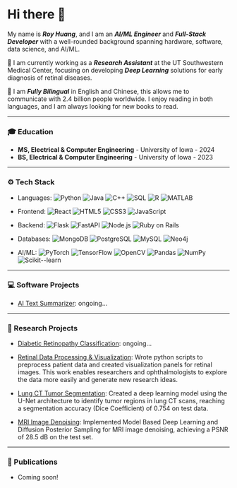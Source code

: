 # Hi there 👋

My name is ***Roy Huang***, and I am an ***AI/ML Engineer*** and ***Full-Stack Developer*** 
with a well-rounded background spanning hardware, software, data science, and AI/ML.

💼 I am currently working as a ***Research Assistant*** at the UT Southwestern Medical Center, 
focusing on developing ***Deep Learning*** solutions for early diagnosis of retinal diseases.

📜 I am ***Fully Bilingual*** in English and Chinese, 
this allows me to communicate with 2.4 billion people worldwide. 
I enjoy reading in both languages, and I am always looking for new books to read.

---

### 🎓 Education

- **MS, Electrical & Computer Engineering** - University of Iowa - 2024
- **BS, Electrical & Computer Engineering** - University of Iowa - 2023


---

### ⚙️ Tech Stack

- Languages:
![Python](https://img.shields.io/badge/Python-3776AB?style=flat&logo=python&logoColor=white)
![Java](https://img.shields.io/badge/Java-007396?style=flat&logo=java&logoColor=white)
![C++](https://img.shields.io/badge/C++-00599C?style=flat&logo=c%2B%2B&logoColor=white)
![SQL](https://img.shields.io/badge/SQL-4479A1?style=flat&logo=postgresql&logoColor=white)
![R](https://img.shields.io/badge/R-276DC3?style=flat&logo=r&logoColor=white)
![MATLAB](https://img.shields.io/badge/MATLAB-0076A8?style=flat&logo=Mathworks&logoColor=white)

- Frontend:
![React](https://img.shields.io/badge/React-20232A?style=flat&logo=react&logoColor=61DAFB)
![HTML5](https://img.shields.io/badge/HTML5-E34F26?style=flat&logo=html5&logoColor=white)
![CSS3](https://img.shields.io/badge/CSS3-1572B6?style=flat&logo=css3&logoColor=white)
![JavaScript](https://img.shields.io/badge/JavaScript-F7DF1E?style=flat&logo=javascript&logoColor=black)

- Backend:
![Flask](https://img.shields.io/badge/Flask-000000?style=flat&logo=flask&logoColor=white)
![FastAPI](https://img.shields.io/badge/FastAPI-009688?style=flat&logo=fastapi&logoColor=white)
![Node.js](https://img.shields.io/badge/Node.js-339933?style=flat&logo=nodedotjs&logoColor=white)
![Ruby on Rails](https://img.shields.io/badge/Ruby_on_Rails-CC0000?style=flat&logo=ruby-on-rails&logoColor=white)

- Databases:
![MongoDB](https://img.shields.io/badge/MongoDB-47A248?style=flat&logo=mongodb&logoColor=white)
![PostgreSQL](https://img.shields.io/badge/PostgreSQL-316192?style=flat&logo=postgresql&logoColor=white)
![MySQL](https://img.shields.io/badge/MySQL-005C84?style=flat&logo=mysql&logoColor=white)
![Neo4j](https://img.shields.io/badge/Neo4j-008CC1?style=flat&logo=neo4j&logoColor=white)

- AI/ML:
![PyTorch](https://img.shields.io/badge/PyTorch-EE4C2C?style=flat&logo=pytorch&logoColor=white)
![TensorFlow](https://img.shields.io/badge/TensorFlow-FF6F00?style=flat&logo=tensorflow&logoColor=white)
![OpenCV](https://img.shields.io/badge/OpenCV-5C3EE8?style=flat&logo=opencv&logoColor=white)
![Pandas](https://img.shields.io/badge/Pandas-150458?style=flat&logo=pandas&logoColor=white)
![NumPy](https://img.shields.io/badge/NumPy-013243?style=flat&logo=numpy&logoColor=white)
![Scikit--learn](https://img.shields.io/badge/Scikit--learn-F7931E?style=flat&logo=scikitlearn&logoColor=white)



---

### 💻 Software Projects

- [AI Text Summarizer](): ongoing...


---

### 🧬 Research Projects

- [Diabetic Retinopathy Classification](): ongoing... 


- [Retinal Data Processing & Visualization](): 
Wrote python scripts to preprocess patient data and created visualization panels for retinal images. 
This work enables researchers and ophthalmologists to explore the data more easily and generate new research ideas.

- [Lung CT Tumor Segmentation](https://github.com/RoyH11/DLMI_Final_Project): 
Created a deep learning model using the U-Net architecture to identify tumor regions in lung CT scans,
reaching a segmentation accuracy (Dice Coefficient) of 0.754 on test data.

- [MRI Image Denoising](https://github.com/RoyH11/AML-projects): 
Implemented Model Based Deep Learning and Diffusion Posterior Sampling for MRI image denoising, 
achieving a PSNR of 28.5 dB on the test set. 


---

### 📰 Publications
- Coming soon! 
